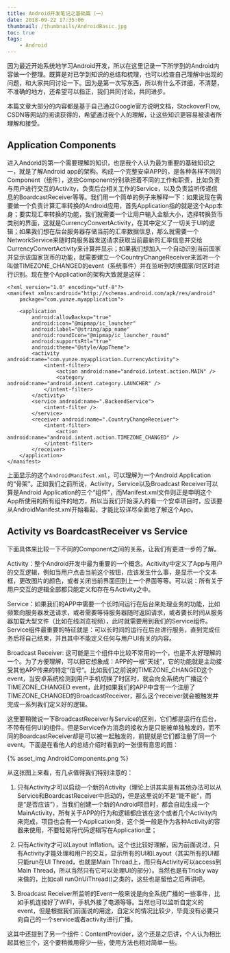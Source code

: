```yaml
---
title: Android开发笔记之基础篇（一）
date: 2018-09-22 17:35:06
thumbnail: /thumbnails/AndroidBasic.jpg
toc: true
tags:
    - Android
---
```


因为最近开始系统地学习Android开发，所以在这里记录一下所学到的Android内容做一个整理。既算是对已学到知识的总结和梳理，也可以检查自己理解中出现的问题，和大家共同讨论一下。因为是第一次写东西，所以有什么不详细，不清楚，不准确的地方，还希望可以指正，我们共同讨论，共同进步。

<!-- more -->

本篇文章大部分的内容都是基于自己通过Google官方说明文档，StackoverFlow, CSDN等网站的阅读获得的，希望通过我个人的理解，让这些知识更容易被读者所理解和接受。

## Application Components

进入Andorid的第一个需要理解的知识，也是我个人认为最为重要的基础知识之一，就是了解Android app的架构。构成一个完整安卓APP的，是各种各样不同的Component（组件），这些Component分别承担着不同的工作和职责，比如负责与用户进行交互的Activity，负责后台相关工作的Service，以及负责监听传递信息的BoardcastReceiver等等。我们用一个简单的例子来解释一下：如果说现在需要做一个负责计算汇率转换的Android应用，首先Application指的就是这个App本身；要实现汇率转换的功能，我们就需要一个让用户输入金额大小，选择转换货币类别的界面，这就是CurrencyConvertActivity，在其中定义了一切关于UI的逻辑；如果我们想在后台服务器存储当前的汇率数据信息，那么就需要一个NetworkService来随时向服务器发送请求获取当前最新的汇率信息并交给CurrencyConvertActivity来计算并显示；如果我们想加入一个自动识别当前国家并显示该国家货币的功能，就需要建立一个CountryChangeReceiver来监听一个叫做TIMEZONE_CHANGED的event（系统事件）并在监听到切换国家/时区时进行识别。现在整个Application的架构大致就是这样：

```
<?xml version="1.0" encoding="utf-8"?>
<manifest xmlns:android="http://schemas.android.com/apk/res/android"
    package="com.yunze.myapplication">

    <application
        android:allowBackup="true"
        android:icon="@mipmap/ic_launcher"
        android:label="@string/app_name"
        android:roundIcon="@mipmap/ic_launcher_round"
        android:supportsRtl="true"
        android:theme="@style/AppTheme">
        <activity android:name="com.yunze.myapplication.CurrencyActivity">
            <intent-filter>
                <action android:name="android.intent.action.MAIN" />
                <category android:name="android.intent.category.LAUNCHER" />
            </intent-filter>
        </activity>
        <service android:name=".BackendService">
            <intent-filter />
        </service>
        <receiver android:name=".CountryChangeReceiver">
            <intent-filter>
                <action android:name="android.intent.action.TIMEZONE_CHANGED" />
            </intent-filter>
        </receiver>
    </application>
</manifest>
```

上面显示的这个`AndroidManifest.xml`，可以理解为一个Android Application的“骨架”。正如我们之前所说，Activity，Service以及Broadcast Receiver可以算是Android Application的三个“组件”，而Manifest.xml文件则正是申明这个App所使用的所有组件的地方，所以当我们开始深入的看一个安卓项目时，应该要从AndroidManifest.xml开始看起，才能比较详尽全面地了解这个App。

## Activity vs BoardcastReceiver vs Service

下面具体来比较一下不同的Component之间的关系，让我们有更进一步的了解。

Activity：整个Android开发中最为重要的一个概念。Acitivity中定义了App与用户的交互逻辑，例如当用户点击当前这个按钮，应该发生什么事，是显示一个文本框，更改图片的颜色，或者关闭当前界面回到上一个界面等等。可以说：所有关于用户交互的逻辑全部都只能定义和存在与Activity之中。

Service：如果我们的APP中需要一个长时间运行在后台来处理业务的功能，比如频繁向服务器发送请求，或者需要等待服务器随时返回请求，或者要长时间从服务器加载大型文件（比如在线浏览视频），此时就需要用到我们的Service组件。Service组件最重要的特征就是：可以长时间的运行在后台进行服务，直到完成任务后将自己结束，并且其中不能定义任何与用户UI有关的内容。

Broadcast Receiver: 这可能是三个组件中比较不常用的一个，也是不太好理解的一个。为了方便理解，可以把它想象成：APP的一根“天线”，它的功能就是主动接受其他APP传来的特定“信号”。比如我们之前说的TIMEZONE_CHANGED这个event，当安卓系统检测到用户手机切换了时区时，就会向全系统内广播这个TIMEZONE_CHANGED event，此时如果我们的APP中含有一个注册了TIMEZONE_CHANGED的BroadcastReceiver，那么这个receiver就会被触发并完成一系列我们定义好的逻辑。

这里要稍微说一下BroadcastReceiver与Service的区别，它们都是运行在后台，不带有任何UI的组件。但是Service作为消息的接收方是只能被单独触发的，而不同的BoardcastReceiver却是可以被一起触发的，前提就是它们都注册了同一个event。下面是在看他人的总结介绍时看到的一张很有意思的图：

{% asset_img AndroidComponents.png %}

从这张图上来看，有几点值得我们特别注意的：

1. 只有Activity才可以启动一个新的Activity（理论上讲其实是有其他办法可以从Service和BoardcastReceiver中启动的，但是这里说的不是“能不能”，而是“是否应该”），当我们创建一个新的Android项目时，都会自动生成一个MainActivity，所有关于APP的行为和逻辑都应该在这个或者几个Activity内来完成，项目也会有一个Application类，这个类一般是作为各种Activity的容器来使用，不要轻易将代码逻辑写在Application里；

2. 只有Activity才可以Layout Inflation。这个也比较好理解，因为前面说过，只有Activity才能处理和用户的交互，显示所有的UI和Layout（其实所有的UI都只能run在UI Thread，也就是Main Thread上，而只有Activity可以access到Main Thread，所以当然只有它可以处理UI的部分）。当然也是有Tricky way来做的，比如call runOnUiThread()之类的，这些也是留给之后再讲吧。

3. Broadcast Receiver所监听的Event一般来说是向全系统广播的一些事件，比如手机连接好了WIFI，手机外接了电源等等。当然也可以监听自定义的event，但是根据我们前面说的用途，自定义的情况比较少，毕竟没有必要只向自己的一个service或者activity进行广播。

这其中还提到了另一个组件：ContentProvider，这个还是之后讲，个人认为相比起其他三个，这个要稍微用得少一些，使用方法也相对简单一些。
